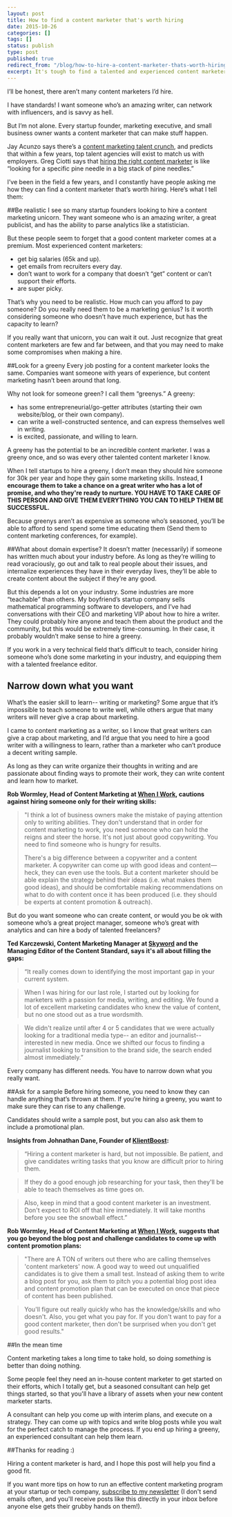 ```yaml
---
layout: post
title: How to find a content marketer that's worth hiring
date: 2015-10-26
categories: []
tags: []
status: publish
type: post
published: true
redirect_from: "/blog/how-to-hire-a-content-marketer-thats-worth-hiring.html"
excerpt: It's tough to find a talented and experienced content marketer. How do you find an in-house content marketer that meets your needs?
---
```


I’ll be honest, there aren’t many content marketers I’d hire.

I have standards! I want someone who’s an amazing writer, can network with influencers, and is savvy as hell.

But I’m not alone. Every startup founder, marketing executive, and small business owner wants a content marketer that can make stuff happen.

Jay Acunzo says there’s a [content marketing talent crunch](http://www.sorryformarketing.com/blog/the-content-talent-crunch), and predicts that within a few years, top talent agencies will exist to match us with employers. Greg Ciotti says that [hiring the right content marketer](http://www.gregoryciotti.com/hiring-content-marketer/) is like “looking for a specific pine needle in a big stack of pine needles.”

I’ve been in the field a few years, and I constantly have people asking me how they can find a content marketer that’s worth hiring. Here’s what I tell them:

##Be realistic
I see so many startup founders looking to hire a content marketing unicorn. They want someone who is an amazing writer, a great publicist, and has the ability to parse analytics like a statistician.

But these people seem to forget that a good content marketer comes at a premium. Most experienced content marketers:

* get big salaries (65k and up).
* get emails from recruiters every day.
* don’t want to work for a company that doesn’t “get” content or can’t support their efforts.
* are super picky.

That’s why you need to be realistic. How much can you afford to pay someone? Do you really need them to be a marketing genius? Is it worth considering someone who doesn’t have much experience, but has the capacity to learn?

If you really want that unicorn, you can wait it out. Just recognize that great content marketers are few and far between, and that you may need to make some compromises when making a hire.

##Look for a greeny
Every job posting for a content marketer looks the same. Companies want someone with years of experience, but content marketing hasn’t been around that long.

Why not look for someone green? I call them “greenys.” A greeny:

* has some entrepreneurial/go-getter attributes (starting their own website/blog, or their own company).
* can write a well-constructed sentence, and can express themselves well in writing.
* is excited, passionate, and willing to learn.

A greeny has the potential to be an incredible content marketer. I was a greeny once, and so was every other talented content marketer I know.

When I tell startups to hire a greeny, I don’t mean they should hire someone for 30k per year and hope they gain some marketing skills. Instead, __I encourage them to take a chance on a great writer who has a lot of promise, and who they're ready to nurture. YOU HAVE TO TAKE CARE OF THIS PERSON AND GIVE THEM EVERYTHING YOU CAN TO HELP THEM BE SUCCESSFUL.__

Because greenys aren’t as expensive as someone who’s seasoned, you’ll be able to afford to send spend some time educating them (Send them to content marketing conferences, for example).

##What about domain expertise?
It doesn’t matter (necessarily) if someone has written much about your industry before. As long as they’re willing to read voraciously, go out and talk to real people about their issues, and internalize experiences they have in their everyday lives, they’ll be able to create content about the subject if they’re any good.

But this depends a lot on your industry. Some industries are more “teachable” than others. My boyfriend’s startup company sells mathematical programming software to developers, and I’ve had conversations with their CEO and marketing VIP about how to hire a writer. They could probably hire anyone and teach them about the product and the community, but this would be extremely time-consuming. In their case, it probably wouldn’t make sense to hire a greeny.

If you work in a very technical field that’s difficult to teach, consider hiring someone who’s done some marketing in your industry, and equipping them with a talented freelance editor.


## Narrow down what you want
What’s the easier skill to learn-- writing or marketing? Some argue that it’s impossible to teach someone to write well, while others argue that many writers will never give a crap about marketing.

I came to content marketing as a writer, so I know that great writers can give a crap about marketing, and I’d argue that you need to hire a good writer with a willingness to learn, rather than a marketer who can’t produce a decent writing sample.

As long as they can write organize their thoughts in writing and are passionate about finding ways to promote their work, they can write content and learn how to market.

__Rob Wormley, Head of Content Marketing at [When I Work](http://wheniwork.com), cautions against hiring someone only for their writing skills:__

> "I think a lot of business owners make the mistake of paying attention only to writing abilities. They don't understand that in order for content marketing to work, you need someone who can hold the reigns and steer the horse. It's not just about good copywriting. You need to find someone who is hungry for results.
>
> There's a big difference between a copywriter and a content marketer. A copywriter can come up with good ideas and content— heck, they can even use the tools. But a content marketer should be able explain the strategy behind their ideas (i.e. what makes them good ideas), and should be comfortable making recommendations on what to do with content once it has been produced (i.e. they should be experts at content promotion & outreach).

But do you want someone who can create content, or would you be ok with someone who’s a great project manager, someone who’s great with analytics and can hire a body of talented freelancers?

__Ted Karczewski, Content Marketing Manager at [Skyword](http://skyword.com) and the Managing Editor of the Content Standard, says it's all about filling the gaps:__

>“It really comes down to identifying the most important gap in your current system.

>When I was hiring for our last role, I started out by looking for marketers with a passion for media, writing, and editing. We found a lot of excellent marketing candidates who knew the value of content, but no one stood out as a true wordsmith.

>We didn't realize until after 4 or 5 candidates that we were actually looking for a traditional media type-- an editor and journalist-- interested in new media. Once we shifted our focus to finding a journalist looking to transition to the brand side, the search ended almost immediately.”

Every company has different needs. You have to narrow down what you really want.

##Ask for a sample
Before hiring someone, you need to know they can handle anything that’s thrown at them. If you’re hiring a greeny, you want to make sure they can rise to any challenge.

Candidates should write a sample post, but you can also ask them to include a promotional plan.

__Insights from Johnathan Dane, Founder of [KlientBoost](http://klientboost.com/):__

>“Hiring a content marketer is hard, but not impossible. Be patient, and give candidates writing tasks that you know are difficult prior to hiring them.

>If they do a good enough job researching for your task, then they'll be able to teach themselves as time goes on.

>Also, keep in mind that a good content marketer is an investment. Don't expect to ROI off that hire immediately. It will take months before you see the snowball effect.”

__Rob Wormley, Head of Content Marketing at [When I Work](http://wheniwork.com), suggests that you go beyond the blog post and challenge candidates to come up with content promotion plans:__

>"There are A TON of writers out there who are calling themselves 'content marketers' now. A good way to weed out unqualified candidates is to give them a small test. Instead of asking them to write a blog post for you, ask them to pitch you a potential blog post idea and content promotion plan that can be executed on once that piece of content has been published.

>You'll figure out really quickly who has the knowledge/skills and who doesn't. Also, you get what you pay for. If you don't want to pay for a good content marketer, then don't be surprised when you don't get good results."

##In the mean time

Content marketing takes a long time to take hold, so doing *something* is better than doing nothing.

Some people feel they need an in-house content marketer to get started on their efforts, which I totally get, but a seasoned consultant can help get things started, so that you'll have a library of assets when your new content marketer starts.

A consultant can help you come up with interim plans, and execute on a strategy. They can come up with topics and write blog posts while you wait for the perfect catch to manage the process. If you end up hiring a greeny, an experienced consultant can help them learn.

##Thanks for reading :)

Hiring a content marketer is hard, and I hope this post will help you find a good fit.

If you want more tips on how to run an effective content marketing program at your startup or tech company, [subscribe to my newsletter](http://eepurl.com/bC5VDD) (I don't send emails often, and you'll receive posts like this directly in your inbox before anyone else gets their grubby hands on them!).
